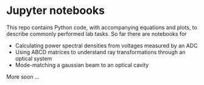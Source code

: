 # Jupyter notebooks

This repo contains Python code, with accompanying equations and plots, to describe commonly performed lab tasks. So far there are notebooks for

* Calculating power spectral densities from voltages measured by an ADC
* Using ABCD matrices to understand ray transformations through an optical system
* Mode-matching a gaussian beam to an optical cavity

More soon ...
